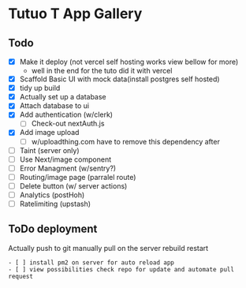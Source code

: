 # Tutuo T App Gallery

## Todo

- [x] Make it deploy (not vercel self hosting works view bellow for more)
  - well in the end for the tuto did it with vercel
- [x] Scaffold Basic UI with mock data(install postgres self hosted)
- [x] tidy up build
- [x] Actually set up a database
- [x] Attach database to ui
- [x] Add authentication (w/clerk)
  - [ ] Check-out nextAuth.js
- [x] Add image upload
  - [ ] w/uploadthing.com have to remove this dependency after
- [ ] Taint (server only)
- [ ] Use Next/image component
- [ ] Error Managment (w/sentry?)
- [ ] Routing/image page (parralel route)
- [ ] Delete button (w/ server actions)
- [ ] Analytics (postHoh)
- [ ] Ratelimiting (upstash)

## ToDo deployment

Actually push to git manually pull on the server rebuild restart

    - [ ] install pm2 on server for auto reload app
    - [ ] view possibilities check repo for update and automate pull request
